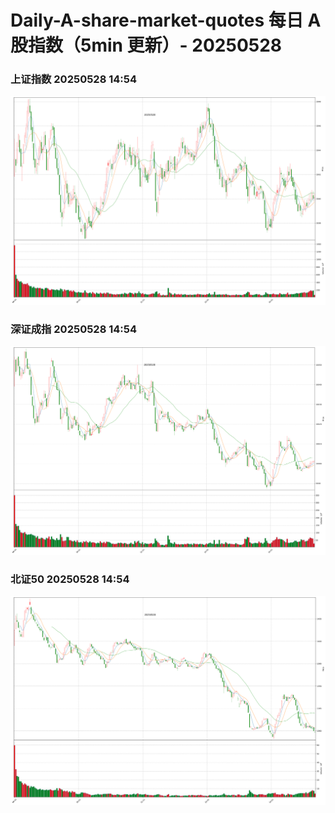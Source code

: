 
# Daily-A-share-market-quotes 每日 A 股指数（5min 更新）- 20250528

### 上证指数 20250528 14:54
![](./fig/2025/5/20250528-sh000001.png)

### 深证成指 20250528 14:54
![](./fig/2025/5/20250528-sz399001.png)

### 北证50 20250528 14:54
![](./fig/2025/5/20250528-bj899050.png)
